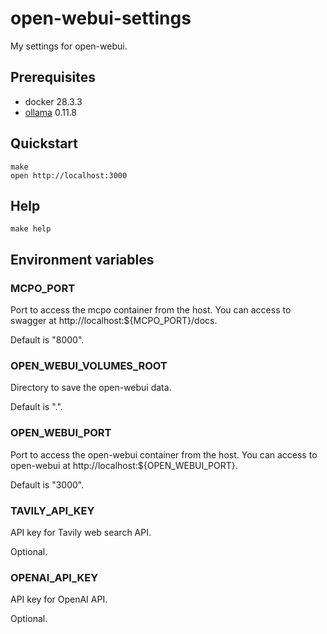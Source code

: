# open-webui-settings

My settings for open-webui.

## Prerequisites

- docker 28.3.3
- [ollama](https://github.com/ollama/ollama) 0.11.8

## Quickstart

``` shell
make
open http://localhost:3000
```

## Help

``` shell
make help
```

## Environment variables

### MCPO_PORT

Port to access the mcpo container from the host.
You can access to swagger at http://localhost:${MCPO_PORT}/docs.

Default is "8000".

### OPEN_WEBUI_VOLUMES_ROOT

Directory to save the open-webui data.

Default is ".".

### OPEN_WEBUI_PORT

Port to access the open-webui container from the host.
You can access to open-webui at http://localhost:${OPEN_WEBUI_PORT}.

Default is "3000".

### TAVILY_API_KEY

API key for Tavily web search API.

Optional.

### OPENAI_API_KEY

API key for OpenAI API.

Optional.
